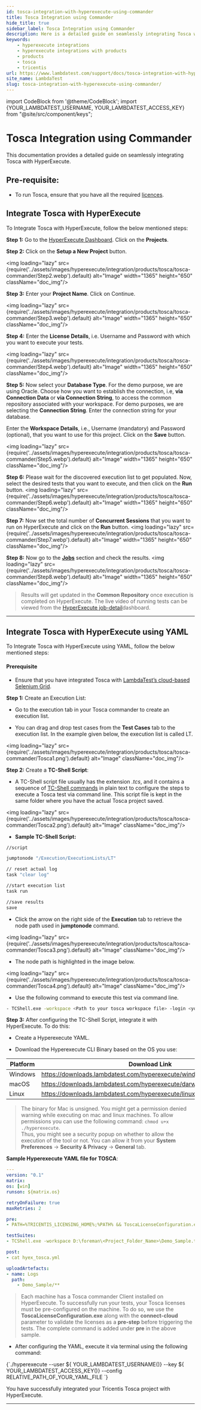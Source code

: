 ```yaml
---
id: tosca-integration-with-hyperexecute-using-commander
title: Tosca Integration using Commander
hide_title: true
sidebar_label: Tosca Integration using Commander
description: Here is a detailed guide on seamlessly integrating Tosca with HyperExecute using Commander.
keywords:
    - hyperexecute integrations
    - hyperexecute integrations with products
    - products
    - tosca
    - tricentis
url: https://www.lambdatest.com/support/docs/tosca-integration-with-hyperexecute-using-commander/
site_name: LambdaTest
slug: tosca-integration-with-hyperexecute-using-commander/
---
```


import CodeBlock from '@theme/CodeBlock';
import {YOUR_LAMBDATEST_USERNAME, YOUR_LAMBDATEST_ACCESS_KEY} from "@site/src/component/keys";

<script type="application/ld+json"
      dangerouslySetInnerHTML={{ __html: JSON.stringify({
       "@context": "https://schema.org",
        "@type": "BreadcrumbList",
        "itemListElement": [{
          "@type": "ListItem",
          "position": 1,
          "name": "Home",
          "item": "https://www.lambdatest.com"
        },{
          "@type": "ListItem",
          "position": 2,
          "name": "Support",
          "item": "https://www.lambdatest.com/support/docs/"
        },{
          "@type": "ListItem",
          "position": 3,
          "name": "Tosca Integration with HyperExecute using Commander",
          "item": "https://www.lambdatest.com/support/docs/tosca-integration-with-hyperexecute-using-commander/"
        }]
      })
    }}
></script>

# Tosca Integration using Commander

This documentation provides a detailed guide on seamlessly integrating Tosca with HyperExecute.

## Pre-requisite: 
    
-  To run Tosca, ensure that you have all the required [licences](https://documentation.tricentis.com/tosca/1600/en/content/licensing/lic_administering_licenses.htm).

## Integrate Tosca with HyperExecute

To Integrate Tosca with HyperExecute, follow the below mentioned steps:

**Step 1:** Go to the [HyperExecute Dashboard](https://hyperexecute.lambdatest.com/). Click on the **Projects**.

**Step 2:** Click on the **Setup a New Project** button.

<img loading="lazy" src={require('../assets/images/hyperexecute/integration/products/tosca/tosca-commander/Step2.webp').default} alt="Image" width="1365" height="650" className="doc_img"/>

**Step 3:** Enter your **Project Name**. Click on Continue.

<img loading="lazy" src={require('../assets/images/hyperexecute/integration/products/tosca/tosca-commander/Step3.webp').default} alt="Image" width="1365" height="650" className="doc_img"/>

**Step 4:** Enter the **License Details**, i.e. Username and Password with which you want to execute your tests.

<img loading="lazy" src={require('../assets/images/hyperexecute/integration/products/tosca/tosca-commander/Step4.webp').default} alt="Image" width="1365" height="650" className="doc_img"/>

**Step 5:** Now select your **Database Type**. For the demo purpose, we are using Oracle. Choose how you want to establish the connection, i.e, **via Connection Data** or **via Connection String**, to access the common repository associated with your workspace. For demo purposes, we are selecting the **Connection String**. Enter the connection string for your database.

Enter the **Workspace Details**, i.e., Username (mandatory) and Password (optional), that you want to use for this project. Click on the **Save** button.

<img loading="lazy" src={require('../assets/images/hyperexecute/integration/products/tosca/tosca-commander/Step5.webp').default} alt="Image" width="1365" height="650" className="doc_img"/>

**Step 6:** Please wait for the discovered execution list to get populated. Now, select the desired tests that you want to execute, and then click on the **Run** button.
<img loading="lazy" src={require('../assets/images/hyperexecute/integration/products/tosca/tosca-commander/Step6.webp').default} alt="Image" width="1365" height="650" className="doc_img"/>

**Step 7:** Now set the total number of **Concurrent Sessions** that you want to run on HyperExecute and click on the **Run** button.
<img loading="lazy" src={require('../assets/images/hyperexecute/integration/products/tosca/tosca-commander/Step7.webp').default} alt="Image" width="1365" height="650" className="doc_img"/>

**Step 8:** Now go to the [**Jobs**](https://hyperexecute.lambdatest.com/hyperexecute/jobs) section and check the results.
<img loading="lazy" src={require('../assets/images/hyperexecute/integration/products/tosca/tosca-commander/Step8.webp').default} alt="Image" width="1365" height="650" className="doc_img"/>

> Results will get updated in the **Common Repository** once execution is completed on HyperExecute. The live video of running tests can be viewed from the [HyperExecute job-detail](https://hyperexecute.lambdatest.com/hyperexecute/jobs)dashboard.

***
## Integrate Tosca with HyperExecute using YAML

To Integrate Tosca with HyperExecute using YAML, follow the below mentioned steps:

#### Prerequisite

-  Ensure that you have integrated Tosca with [LambdaTest’s cloud-based Selenium Grid](https://www.lambdatest.com/support/docs/tricentis-tosca-integration-lambdatest-selenium-grid/).

**Step 1:** Create an Execution List:

- Go to the execution tab in your Tosca commander to create an execution list.
    
- You can drag and drop test cases from the **Test Cases** tab to the execution list. In the example given below, the execution list is called LT.

<img loading="lazy" src={require('../assets/images/hyperexecute/integration/products/tosca/tosca-commander/Tosca1.png').default} alt="Image"  className="doc_img"/>

**Step 2:** Create a **TC-Shell Script**:

- A TC-Shell script file usually has the extension _.tcs_, and it contains a sequence of [TC-Shell commands](https://support-hub.tricentis.com/open?id=kb_article_view&table=kb_knowledge&number=KB0035628&searchTerm=shell%20commands) in plain text to configure the steps to execute a Tosca test via command line. This script file is kept in the same folder where you have the actual Tosca project saved.

<img loading="lazy" src={require('../assets/images/hyperexecute/integration/products/tosca/tosca-commander/Tosca2.png').default} alt="Image"  className="doc_img"/>

- **Sample TC-Shell Script:**

```bash
//script

jumptonode "/Execution/ExecutionLists/LT"

// reset actual log
task "clear log"

//start execution list
task run

//save results
save
```

- Click the arrow on the right side of the **Execution** tab to retrieve the node path used in **jumptonode** command.

<img loading="lazy" src={require('../assets/images/hyperexecute/integration/products/tosca/tosca-commander/Tosca3.png').default} alt="Image"  className="doc_img"/>

- The node path is highlighted in the image below. 

<img loading="lazy" src={require('../assets/images/hyperexecute/integration/products/tosca/tosca-commander/Tosca4.png').default} alt="Image"  className="doc_img"/>

- Use the following command to execute this test via command line. 

```bash
- TCShell.exe -workspace <Path to your tosca workspace file> -login <your email here> <your password here> "<Path to TC-Shell Script>"
```

**Step 3:** After configuring the TC-Shell Script, integrate it with HyperExecute. To do this:
    
- Create a Hyperexecute YAML.
        
- Download the Hyperexecute CLI Binary based on the OS you use:

| Platform | Download Link |
| ---------| --------------------------- |
| Windows | https://downloads.lambdatest.com/hyperexecute/windows/hyperexecute.exe |
| macOS | https://downloads.lambdatest.com/hyperexecute/darwin/hyperexecute |
| Linux | https://downloads.lambdatest.com/hyperexecute/linux/hyperexecute |

> The binary for Mac is unsigned. You might get a permission denied warning while executing on mac and linux machines. To allow permissions you can use the following command: `chmod u+x ./hyperexecute`. <br />
Thus, you might see a security popup on whether to allow the execution of the tool or not. You can allow it from your **System Preferences** → **Security & Privacy** → **General** tab.

  **Sample Hyperexecute YAML file for TOSCA**:
  ```yaml
---
version: "0.1"
matrix:
  os: [win]
runson: ${matrix.os}

retryOnFailure: true
maxRetries: 2

pre:
  - PATH=%TRICENTIS_LICENSING_HOME%;%PATH% && ToscaLicenseConfiguration.exe connect-cloud -u <your_email_here> -p <your_password_here>

testSuites:
  - TCShell.exe -workspace D:\foreman\<Project_Folder_Name>\Demo_Sample.tws -login <your email here> <your password here> "D:\foreman\<Path to TC-Shell Script>"

post:
  - cat hyex_tosca.yml

uploadArtefacts:
  - name: Logs
    path:
      - Demo_Sample/**

```
> Each machine has a Tosca commander Client installed on HyperExecute. To successfully run your tests, your Tosca licenses must be pre-configured on the machine. To do so, we use the **ToscaLicenseConfiguration.exe** along with the **connect-cloud** parameter to validate the licenses as a **pre-step** before triggering the tests. The complete command is added under **pre** in the above sample.

- After configuring the YAML, execute it via terminal using the following command:

<div className="lambdatest__codeblock">
  <CodeBlock className="language-bash">
    {`./hyperexecute --user ${ YOUR_LAMBDATEST_USERNAME()} --key ${ YOUR_LAMBDATEST_ACCESS_KEY()} --config RELATIVE_PATH_OF_YOUR_YAML_FILE `}
  </CodeBlock>
</div>


You have successfully integrated your Tricentis Tosca project with HyperExecute.

***
